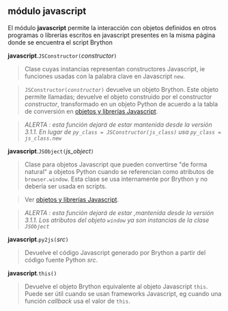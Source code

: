 módulo **javascript**
---------------------

El módulo **javascript** permite la interacción con objetos definidos en otros programas o librerías 
escritos en javascript presentes en la misma página donde se encuentra el script Brython

**javascript**.`JSConstructor(`_constructor_`)`

> Clase cuyas instancias representan constructores Javascript, ie funciones usadas con la 
> palabra clave en Javascript `new`.

> <code>JSConstructor(_constructor_)</code> devuelve un objeto Brython. Este objeto permite llamadas; 
> devuelve el objeto construido por el constructor *constructor*, transformado en un objeto Python 
> de acuerdo a la tabla de conversión en <a href="jsojects.html">objetos y librerías Javascript</a>.

> _ALERTA : esta función dejará de estar mantenida desde la versión 3.1.1. En lugar de `py_class = JSConstructor(js_class)` usa `py_class = js_class.new`_

**javascript**.`JSObject(`_js\_object_`)`

> Clase para objetos Javascript que pueden convertirse "de forma natural" a objetos Python
> cuando se referencian como atributos de `browser.window`. Esta clase
> se usa internamente por Brython y no debería ser usada en scripts.

> Ver <a href="jsojects.html">objetos y librerías Javascript</a>.

> _ALERTA : esta función dejará de estar ,mantenida desde la versión 3.1.1. Los atributos del objeto `window` ya son instancias de la clase `JSObject`_

**javascript**.`py2js(`_src_`)`

> Devuelve el código Javascript generado por Brython a partir del código fuente Python _src_.

**javascript**.`this()`

> Devuelve el objeto Brython equivalente al objeto Javascript `this`. Puede ser útil cuando se usan frameworks 
> Javascript, eg cuando una función _callback_ usa el valor de `this`.

